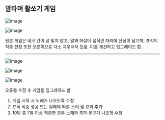 ## 말타며 활쏘기 게임


![image](https://user-images.githubusercontent.com/35947710/195296249-04f06430-beb7-4d9a-b1e4-7a35e1c181df.png)


![image](https://user-images.githubusercontent.com/35947710/195296129-866b2928-e9b7-49db-ad9e-302b06aa9519.png)

원본 게임은 네모 칸이 잘 맞지 않고, 말과 화살이 움직인 자리에 잔상이 남으며, 표적의 적중 판정 또한 오른쪽으로 다소 치우쳐저 있음. 이를 개선하고 업그레이드 함.

***

![image](https://user-images.githubusercontent.com/35947710/195290227-a12ec609-c55d-4369-a382-0006608c3d87.png)


![image](https://user-images.githubusercontent.com/35947710/195289926-4a420256-a657-491d-9294-518867da9550.png)


![image](https://user-images.githubusercontent.com/35947710/195290059-c0983b27-0f02-4d56-b8ea-e4e148f5cae2.png)

오류를 수정 후 게임을 업그레이드 함
1. 게임 시작 시 노래가 나오도록 수정
2. 표적 적중 성공 또는 실패에 따른 소리 및 효과 추가
3. 10발 중 7발 이상 적중한 경우 노래와 축하 문구가 나오게 수정
